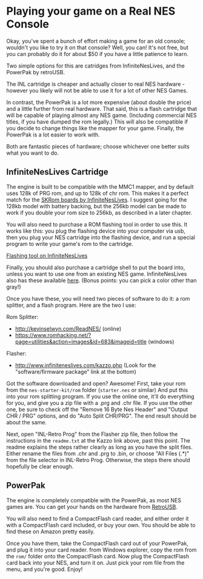 # Playing your game on a Real NES Console

Okay, you've spent a bunch of effort making a game for an old console; wouldn't you like to try
it on that console? Well, you can! It's not free, but you can probably do it for about $50 if you
have a little patience to learn.

Two simple options for this are catridges from InfiniteNesLives, and the PowerPak by retroUSB.

The INL cartridge is cheaper and actually closer to real NES hardware - however you likely will
not be able to use it for a lot of other NES Games.

In contrast, the PowerPak is a lot more expensive (about double the price) and a little further
from real hardware. That said, this is a flash cartridge that will be capable of playing almost
any NES game. (Including commercial NES titles, if you have dumped the rom legally.) This will
also be compatible if you decide to change things like the mapper for your game. Finally, the
PowerPak is a lot easier to work with.

Both are fantastic pieces of hardware; choose whichever one better suits what you want to do.

## InfiniteNesLives Cartridge

The engine is built to be compatible with the MMC1 mapper, and by default uses 128k of PRG rom, 
and up to 128k of chr rom. This makes it a perfect match for the 
[SKRom boards by InfiniteNesLives](http://www.infiniteneslives.com/nessupplies.php#SKROM). 
I suggest going for the 128kb model with battery backing, but the 256kb model can be made
to work if you double your rom size to 256kb, as described in a later chapter.

You will also need to purchase a ROM flashing tool in order to use this. It works like this: 
you plug the flashing device into your computer via usb, then  you plug your NES cartridge
into the flashing device, and run a special program to write your game's rom to the cartridge.

[Flashing tool on InfiniteNesLives](http://www.infiniteneslives.com/kazzo.php)

Finally, you should also purchase a cartridge shell to put the board into, unless you want to use one
from an existing NES game. InfiniteNesLives also has these available 
[here](http://www.infiniteneslives.com/nessupplies.php#cases). (Bonus points: you can pick a color other
than gray!)

Once you have these, you will need two pieces of software to do it: a rom splitter, and 
a flash program. Here are the two I use: 

Rom Splitter: 
- http://kevinselwyn.com/ReadNES/ (online)
- https://www.romhacking.net/?page=utilities&action=images&id=683&imageid=title (windows)

Flasher: 
- http://www.infiniteneslives.com/kazzo.php (Look for the "software/firmware package" link at the bottom)

Got the software downloaded and open? Awesome! First, take your rom from the `nes-starter-kit/rom` folder 
(`starter.nes` or similar) And put this into your rom splitting program. If you use the online one, it'll 
do everything  for you, and give you a zip file with a .prg and .chr file. If you use the other one, be 
sure to check off the "Remove 16 Byte Nes Header" and "Output CHR / PRG" options, and do "Auto Split 
CHR/PRG". The end result should be about the same.

Next, open "INL-Retro Prog" from the Flasher zip file, then follow the instructions in the `readme.txt` 
at the Kazzo link above, past this point. The readme explains the steps rather clearly as long as you
have the split files. Either rename the files from .chr and .prg to .bin, or choose "All Files (.*)" 
from the file selector in INL-Retro Prog. Otherwise, the steps there should hopefully be clear enough.


## PowerPak

The engine is completely compatible with the PowerPak, as most NES games are. You can get your
hands on the hardware from [RetroUSB](https://www.retrousb.com/product_info.php?products_id=34).

You will also need to find a CompactFlash card reader, and either order it with a CompactFlash
card included, or buy your own. You should be able to find these on Amazon pretty easily. 

Once you have them, take the CompactFlash card out of your PowerPak, and plug it into your 
card reader. from Windows explorer, copy the rom from the `rom/` folder onto the CompactFlash
card. Now plug the CompactFlash card back into your NES, and turn it on. Just pick your rom
file from the menu, and you're good. Enjoy!
